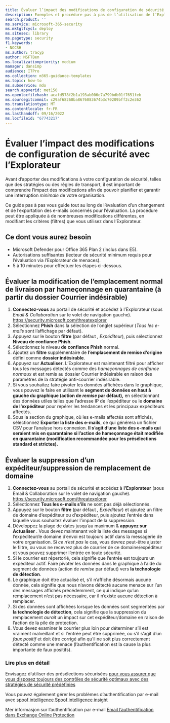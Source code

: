 ```yaml
---
title: Évaluer l’impact des modifications de configuration de sécurité avec l’Explorateur
description: Exemples et procédure pas à pas de l’utilisation de l’Explorateur pour déterminer l’impact d’un changement de contrôle de sécurité (configuration) dans Microsoft Defender pour Office 365
search.product: ''
ms.service: microsoft-365-security
ms.mktglfcycl: deploy
ms.sitesec: library
ms.pagetype: security
f1.keywords:
- NOCSH
ms.author: tracyp
author: MSFTBen
ms.localizationpriority: medium
manager: dansimp
audience: ITPro
ms.collection: m365-guidance-templates
ms.topic: how-to
ms.subservice: mdo
search.appverid: met150
ms.openlocfilehash: acafd578f2b1a193ab006e7a799bdb01f7651feb
ms.sourcegitcommit: c29af68260ba8676083674b3c70209bff2c2e362
ms.translationtype: MT
ms.contentlocale: fr-FR
ms.lasthandoff: 09/16/2022
ms.locfileid: "67743217"
---
```

# <a name="assess-the-impact-of-security-configuration-changes-with-explorer"></a>Évaluer l’impact des modifications de configuration de sécurité avec l’Explorateur

Avant d’apporter des modifications à votre configuration de sécurité, telles que des stratégies ou des règles de transport, il est important de comprendre l’impact des modifications afin de pouvoir planifier et garantir une interruption *minimale* de votre organisation.

Ce guide pas à pas vous guide tout au long de l’évaluation d’un changement et de l’exportation des e-mails concernés pour l’évaluation. La procédure peut être appliquée à de nombreuses modifications différentes, en modifiant les critères (filtres) que vous utilisez dans l’Explorateur.

## <a name="what-youll-need"></a>Ce dont vous aurez besoin

- Microsoft Defender pour Office 365 Plan 2 (inclus dans E5).
- Autorisations suffisantes (lecteur de sécurité minimum requis pour l’évaluation via l’Explorateur de menaces).
- 5 à 10 minutes pour effectuer les étapes ci-dessous.

## <a name="assess-changing-normal-confidence-phish-delivery-location-to-quarantine-from-the-junk-email-folder"></a>Évaluer la modification de l’emplacement normal de livraison par hameçonnage en quarantaine (à partir du dossier Courrier indésirable)

1. **Connectez-vous** au portail de sécurité et accédez à l’Explorateur (sous *Email & Collaboration* sur le volet de navigation gauche). <https://security.microsoft.com/threatexplorer>
1. Sélectionnez **Phish** dans la sélection de l’onglet supérieur (*Tous les e-mails* sont l’affichage par défaut).
1. Appuyez sur le bouton **filtre** (par défaut *, Expéditeur*), puis sélectionnez **Niveau de confiance Phish**.
1. Sélectionnez le niveau **de** **confiance Phish** normal.
1. Ajoutez un **filtre** supplémentaire de **l’emplacement de remise d’origine** défini comme **dossier indésirable**.
1. Appuyez sur **Actualiser**. L’Explorateur est maintenant filtré pour afficher tous les messages détectés comme des *hameçonnages de confiance normaux* et est remis au dossier Courrier indésirable en raison des paramètres de la stratégie anti-courrier indésirable.
1. Si vous souhaitez faire pivoter les données affichées dans le graphique, vous pouvez le faire en utilisant le **segment de données en haut à gauche du graphique (action de *remise* par défaut),** en sélectionnant des données utiles telles que l’adresse IP de l’expéditeur ou le **domaine de l’expéditeur** pour repérer les tendances et les principaux expéditeurs affectés.
1. Sous la section du graphique, où les e-mails affectés sont affichés, sélectionnez **Exporter la liste des e-mails**, ce qui générera un fichier CSV pour l’analyse hors connexion. **Il s’agit d’une liste des e-mails qui seraient mis en quarantaine si l’action de hameçonnage était modifiée en quarantaine (modification recommandée pour les présélections standard et strictes).**

## <a name="assess-removing-a-sender--domain-override-removal"></a>Évaluer la suppression d’un expéditeur/suppression de remplacement de domaine

1. **Connectez-vous** au portail de sécurité et accédez à **l’Explorateur** (sous Email & Collaboration sur le volet de navigation gauche). <https://security.microsoft.com/threatexplorer>
1. Sélectionnez **Tous les e-mails s’ils** ne sont pas déjà sélectionnés.
1. Appuyez sur le bouton **filtre** (par défaut *, Expéditeur*) et ajoutez un filtre de domaine d’expéditeur ou d’expéditeur, puis ajoutez l’entrée dans laquelle vous souhaitez évaluer l’impact de la suppression.
1. Développez la plage de dates jusqu’au maximum & **appuyez sur Actualiser** . Vous devez maintenant voir la liste des messages si l’expéditeur/le domaine d’envoi est toujours actif dans la messagerie de votre organisation. Si *ce n’est pas* le cas, vous devrez peut-être ajuster le filtre, ou vous ne recevrez plus de courrier de ce domaine/expéditeur et vous pouvez supprimer l’entrée en toute sécurité.
1. Si le courrier est répertorié, cela signifie que l’entrée est toujours un expéditeur actif. Faire pivoter les données dans le graphique à l’aide du segment de données (action de *remise* par défaut) vers **la technologie de détection**.
1. Le graphique doit être actualisé et, s’il n’affiche désormais aucune donnée, cela signifie que nous n’avons détecté aucune menace sur l’un des messages affichés précédemment, ce qui indique qu’un remplacement n’est pas nécessaire, car il n’existe aucune détection à remplacer.
1. Si des données sont affichées lorsque les données sont segmentées par **la technologie de détection**, cela signifie que la suppression du remplacement *aurait* un impact sur cet expéditeur/domaine en raison de l’action de la pile de protection.
1. Vous devez examiner le courrier plus loin pour déterminer s’il est vraiment malveillant et si l’entrée peut être supprimée, ou s’il s’agit d’un *faux positif* et doit être corrigé afin qu’il ne soit plus correctement détecté comme une menace (l’authentification est la cause la plus importante de faux positifs).

### <a name="further-reading"></a>Lire plus en détail

Envisagez d’utiliser des présélections sécurisées [pour vous assurer que vous disposez toujours des contrôles de sécurité optimaux avec des stratégies de sécurité prédéfinies](/microsoft-365/security/office-365-security/step-by-step-guides/ensuring-you-always-have-the-optimal-security-controls-with-preset-security-policies)

Vous pouvez également gérer les problèmes d’authentification par e-mail avec [spoof intelligence Spoof intelligence insight](/microsoft-365/security/office-365-security/learn-about-spoof-intelligence)

Mer informasjon sur l’authentification par e-mail [Email l’authentification dans Exchange Online Protection](/microsoft-365/security/office-365-security/email-validation-and-authentication)
